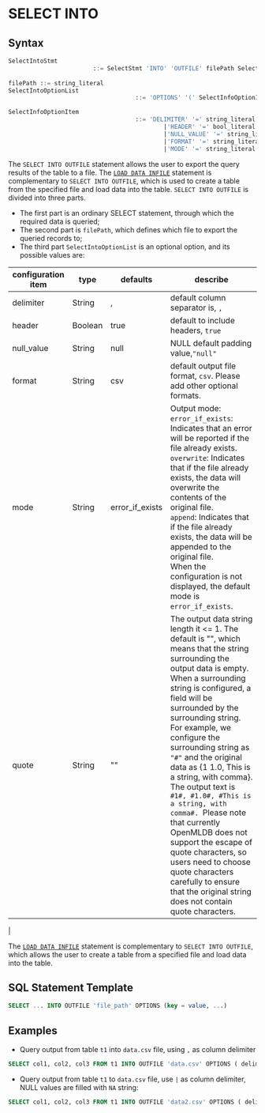 # SELECT INTO

## Syntax

```sql
SelectIntoStmt
						::= SelectStmt 'INTO' 'OUTFILE' filePath SelectIntoOptionList
						
filePath ::= string_literal
SelectIntoOptionList
									::= 'OPTIONS' '(' SelectInfoOptionItem (',' SelectInfoOptionItem)* ')'

SelectInfoOptionItem
									::= 'DELIMITER' '=' string_literal
											|'HEADER' '=' bool_literal
											|'NULL_VALUE' '=' string_literal
											|'FORMAT' '=' string_literal
											|'MODE' '=' string_literal
```

The `SELECT INTO OUTFILE` statement allows the user to export the query results of the table to a file. The [`LOAD DATA INFILE`](../dml/LOAD_DATA_STATEMENT.md) statement is complementary to `SELECT INTO OUTFILE`, which is used to create a table from the specified file and load data into the table. `SELECT INTO OUTFILE` is divided into three parts.

- The first part is an ordinary SELECT statement, through which the required data is queried;
- The second part is `filePath`, which defines which file to export the queried records to;
- The third part `SelectIntoOptionList` is an optional option, and its possible values ​​are:

| configuration item     | type    | defaults          | describe                                                         |
| ---------- | ------- | --------------- | ------------------------------------------------------------ |
| delimiter  | String  | ,               | default column separator is, `,`                                          |
| header     | Boolean | true            | default to include headers, `true`                                   |
| null_value | String  | null            | NULL default padding value,`"null"`                                 |
| format     | String  | csv             | default output file format, `csv`. Please add other optional formats.       |
| mode       | String  | error_if_exists | Output mode:<br />`error_if_exists`: Indicates that an error will be reported if the file already exists. <br />`overwrite`: Indicates that if the file already exists, the data will overwrite the contents of the original file. <br />`append`: Indicates that if the file already exists, the data will be appended to the original file. <br />When the configuration is not displayed, the default mode is `error_if_exists`. |
| quote      | String  | ""              | The output data string length it <= 1. The default is "", which means that the string surrounding the output data is empty. When a surrounding string is configured, a field will be surrounded by the surrounding string. For example, we configure the surrounding string as `"#"` and the original data as {1 1.0, This is a string, with comma}. The output text is `#1#, #1.0#, #This is a string, with comma#. `Please note that currently OpenMLDB does not support the escape of quote characters, so users need to choose quote characters carefully to ensure that the original string does not contain quote characters.
 |

 The [`LOAD DATA INFILE`](../dml/LOAD_DATA_STATEMENT.md) statement is complementary to `SELECT INTO OUTFILE`, which allows the user to create a table from a specified file and load data into the table.

## SQL Statement Template

```sql
SELECT ... INTO OUTFILE 'file_path' OPTIONS (key = value, ...)
```

## Examples

- Query output from table `t1` into `data.csv` file, using `,` as column delimiter

```SQL
SELECT col1, col2, col3 FROM t1 INTO OUTFILE 'data.csv' OPTIONS ( delimit = ',' );
```

- Query output from table `t1` to `data.csv` file, use `|` as column delimiter, NULL values ​​are filled with `NA` string:

```SQL
SELECT col1, col2, col3 FROM t1 INTO OUTFILE 'data2.csv' OPTIONS ( delimit = '|', null_value='NA');
```



